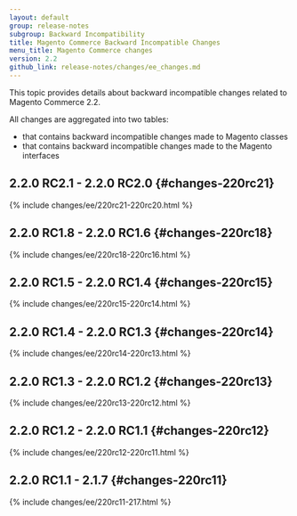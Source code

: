 ```yaml
---
layout: default
group: release-notes
subgroup: Backward Incompatibility
title: Magento Commerce Backward Incompatible Changes
menu_title: Magento Commerce changes
version: 2.2
github_link: release-notes/changes/ee_changes.md
---
```


This topic provides details about backward incompatible changes related to Magento Commerce 2.2.

All changes are aggregated into two tables:

- that contains backward incompatible changes made to Magento classes
- that contains backward incompatible changes made to the Magento interfaces

## 2.2.0 RC2.1 - 2.2.0 RC2.0 {#changes-220rc21}

{% include changes/ee/220rc21-220rc20.html %}

## 2.2.0 RC1.8 - 2.2.0 RC1.6 {#changes-220rc18}

{% include changes/ee/220rc18-220rc16.html %}

## 2.2.0 RC1.5 - 2.2.0 RC1.4 {#changes-220rc15}

{% include changes/ee/220rc15-220rc14.html %}

## 2.2.0 RC1.4 - 2.2.0 RC1.3 {#changes-220rc14}

{% include changes/ee/220rc14-220rc13.html %}

## 2.2.0 RC1.3 - 2.2.0 RC1.2 {#changes-220rc13}

{% include changes/ee/220rc13-220rc12.html %}

## 2.2.0 RC1.2 - 2.2.0 RC1.1 {#changes-220rc12}

{% include changes/ee/220rc12-220rc11.html %}

## 2.2.0 RC1.1 - 2.1.7 {#changes-220rc11}

{% include changes/ee/220rc11-217.html %}
